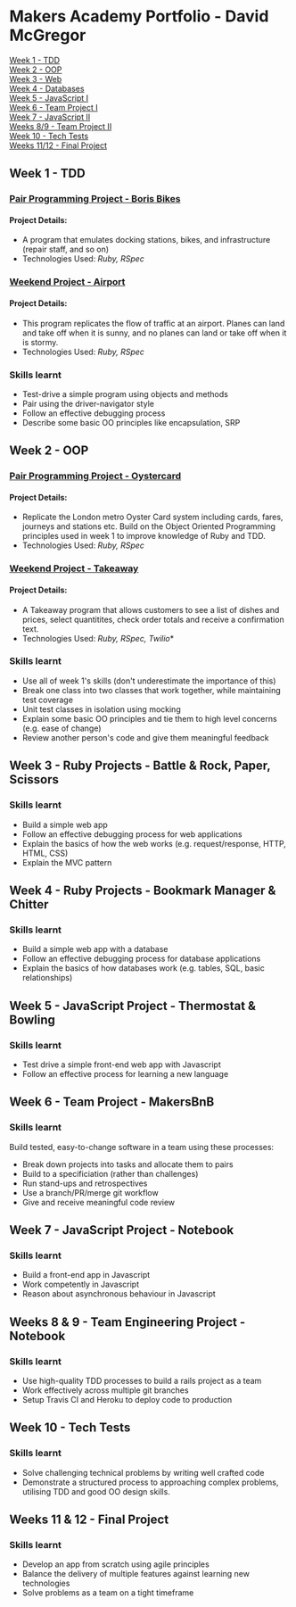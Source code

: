 # Makers Academy Portfolio - David McGregor

[Week 1 - TDD](#week1)<br>
[Week 2 - OOP](#week2)<br>
[Week 3 - Web](#week3)<br>
[Week 4 - Databases](#week4)<br>
[Week 5 - JavaScript I](#week5)<br>
[Week 6 - Team Project I](#week6)<br>
[Week 7 - JavaScript II](#week7)<br>
[Weeks 8/9 - Team Project II](#weeks8/9)<br>
[Week 10 - Tech Tests](#week10)<br>
[Weeks 11/12 - Final Project](#weeks11/12)<br>

## <a name="week1">Week 1 - TDD</a>

### [Pair Programming Project - Boris Bikes](https://github.com/davmcgregor/boris-bikes)

#### Project Details: 

- A program that emulates docking stations, bikes, and infrastructure (repair staff, and so on)
- Technologies Used: *Ruby, RSpec*

### [Weekend Project - Airport](https://github.com/davmcgregor/airport_challenge)

#### Project Details: 

- This program replicates the flow of traffic at an airport. Planes can land and take off when it is sunny, and no planes can land or take off when it is stormy.
- Technologies Used: *Ruby, RSpec*

### Skills learnt

* Test-drive a simple program using objects and methods
* Pair using the driver-navigator style
* Follow an effective debugging process
* Describe some basic OO principles like encapsulation, SRP


## <a name="week2">Week 2 - OOP</a>

### [Pair Programming Project - Oystercard](https://github.com/davmcgregor/oystercard)

#### Project Details: 
-  Replicate the London metro Oyster Card system including cards, fares, journeys and stations etc. Build on the Object Oriented Programming principles used in week 1 to improve knowledge of Ruby and TDD.
- Technologies Used: *Ruby, RSpec*

### [Weekend Project - Takeaway](https://github.com/davmcgregor/takeaway-challenge)

#### Project Details: 
- A Takeaway program that allows customers to see a list of dishes and prices, select quantitites, check order totals and receive a confirmation text.
- Technologies Used: *Ruby, RSpec, Twilio**

### Skills learnt

* Use all of week 1's skills (don't underestimate the importance of this)
* Break one class into two classes that work together, while maintaining test coverage
* Unit test classes in isolation using mocking
* Explain some basic OO principles and tie them to high level concerns (e.g. ease of change)
* Review another person's code and give them meaningful feedback


## <a name="week3">Week 3 - Ruby Projects - Battle & Rock, Paper, Scissors</a>

### Skills learnt

* Build a simple web app
* Follow an effective debugging process for web applications
* Explain the basics of how the web works (e.g. request/response, HTTP, HTML, CSS)
* Explain the MVC pattern

## <a name="week4">Week 4 - Ruby Projects - Bookmark Manager & Chitter</a>

### Skills learnt

* Build a simple web app with a database
* Follow an effective debugging process for database applications
* Explain the basics of how databases work (e.g. tables, SQL, basic relationships)

## <a name="week5">Week 5 - JavaScript Project - Thermostat & Bowling</a>

### Skills learnt

* Test drive a simple front-end web app with Javascript
* Follow an effective process for learning a new language

## <a name="week6">Week 6 - Team Project - MakersBnB </a>

### Skills learnt

Build tested, easy-to-change software in a team using these processes:

* Break down projects into tasks and allocate them to pairs
* Build to a specificiation (rather than challenges)
* Run stand-ups and retrospectives
* Use a branch/PR/merge git workflow
* Give and receive meaningful code review

## <a name="week7">Week 7 - JavaScript Project - Notebook</a>

### Skills learnt

* Build a front-end app in Javascript
* Work competently in Javascript
* Reason about asynchronous behaviour in Javascript

## <a name="weeks8/9">Weeks 8 & 9 - Team Engineering Project - Notebook</a>

### Skills learnt

* Use high-quality TDD processes to build a rails project as a team
* Work effectively across multiple git branches
* Setup Travis CI and Heroku to deploy code to production
  
## <a name="week10">Week 10 - Tech Tests</a>

### Skills learnt

* Solve challenging technical problems by writing well crafted code
* Demonstrate a structured process to approaching complex problems, utilising TDD and good OO design skills.

## <a name="weeks11/12">Weeks 11 & 12 - Final Project</a>

### Skills learnt

* Develop an app from scratch using agile principles
* Balance the delivery of multiple features against learning new technologies
* Solve problems as a team on a tight timeframe

